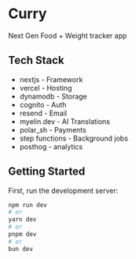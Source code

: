 # Curry

Next Gen Food + Weight tracker app

## Tech Stack

- nextjs - Framework
- vercel - Hosting
- dynamodb - Storage
- cognito - Auth
- resend - Email
- myelin.dev - AI Translations
- polar_sh - Payments
- step functions - Background jobs
- posthog - analytics

## Getting Started

First, run the development server:

```bash
npm run dev
# or
yarn dev
# or
pnpm dev
# or
bun dev
```
